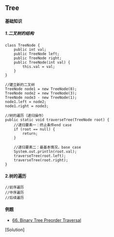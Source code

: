 ## Tree

#### 基础知识

##### 1.二叉树的结构

```
class TreeNode {
	public int val;
	public TreeNode left;
	public TreeNode right;
	public TreeNode(int val) {
		this.val = val;
	}
}

//建立新的二叉树
TreeNode node1 = new TreeNode(8);
TreeNode node2 = new TreeNode(3);
TreeNode node3 - new TreeNode(1);
node1.left = node2;
node1.right = node3;

//树的遍历（递归操作）
public static void traverseTree(TreeNode root) {
	//递归要素一：终止条件end case
	if (root == null) {
		return;
	}
	
	//递归要素二：最基本情况，base case
	System.out.println(root.val);
	traverseTree(root.left);
	traverseTree(root.right);
}
```

#### 2.树的遍历

```
//前序遍历
//中序遍历
//后续遍历
```

#### 例题
* [66. Binary Tree Preorder Traversal
](https://www.lintcode.com/problem/binary-tree-preorder-traversal/description) 

[Solution]




